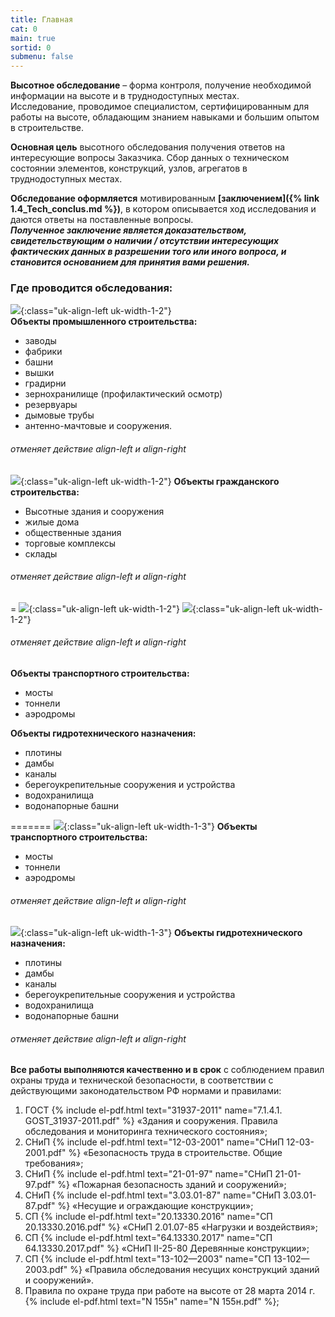 ```yaml
---
title: Главная
cat: 0
main: true
sortid: 0
submenu: false
---
```


**Высотное обследование** – форма контроля, получение необходимой информации на высоте и в труднодоступных местах.    
Исследование, проводимое специалистом, сертифицированным для работы на высоте, обладающим знанием навыками и большим опытом в строительстве.

**Основная цель** высотного обследования получения ответов на интересующие вопросы Заказчика. Сбор данных о техническом состоянии элементов, конструкций, узлов, агрегатов в труднодоступных местах.

**Обследование оформляется** мотивированным __[заключением]({% link 1.4_Tech_conclus.md %})__, в котором описывается ход исследования и даются ответы на поставленные вопросы.   
***Полученное заключение является доказательством, свидетельствующим о наличии / отсутствии интересующих фактических данных в разрешении того или иного вопроса, и становится основанием для принятия вами решения.***

### **Где проводится обследования:**

![](/img/0/0.1.1.1.jpg){:class="uk-align-left uk-width-1-2"}  
**Объекты промышленного строительства:**     
- заводы  
- фабрики  
- башни    
- вышки    
- градирни    
- зернохранилище (профилактический осмотр)  
- резервуары  
- дымовые трубы  
- антенно-мачтовые и сооружения.

###### отменяет действие align-left и align-right

![](/img/0/0.1.2.0.jpg){:class="uk-align-left uk-width-1-2"}
**Объекты гражданского строительства:**   
- Высотные здания и сооружения  
- жилые дома  
- общественные здания  
- торговые комплексы  
- склады
###### отменяет действие align-left и align-right

=
![](/img/0/0.1.3.jpg){:class="uk-align-left uk-width-1-2"}
![](/img/0/0.1.4.jpg){:class="uk-align-left uk-width-1-2"}

###### отменяет действие align-left и align-right
**Объекты транспортного строительства:**  
- мосты  
- тоннели  
- аэродромы


**Объекты гидротехнического назначения:**   
- плотины  
- дамбы  
- каналы  
- берегоукрепительные сооружения и устройства  
- водохранилища  
- водонапорные башни 

=======
![](/img/0/0.1.3.jpg){:class="uk-align-left uk-width-1-3"}
**Объекты транспортного строительства:**  
- мосты  
- тоннели  
- аэродромы

###### отменяет действие align-left и align-right

![](/img/0/0.1.4.jpg){:class="uk-align-left uk-width-1-3"}
**Объекты гидротехнического назначения:**   
- плотины  
- дамбы  
- каналы  
- берегоукрепительные сооружения и устройства  
- водохранилища  
- водонапорные башни   

###### отменяет действие align-left и align-right

**Все работы выполняются качественно и в срок** с соблюдением правил охраны труда и технической безопасности, в соответствии с действующими законодательством РФ нормами и правилами:

1. ГОСТ {% include el-pdf.html text="31937-2011" name="7.1.4.1. GOST_31937-2011.pdf" %} «Здания и сооружения. Правила обследования и мониторинга технического состояния»;
2. СНиП {% include el-pdf.html text="12-03-2001" name="СНиП 12-03-2001.pdf" %} «Безопасность труда в строительстве. Общие требования»;    
3. СНиП {% include el-pdf.html text="21-01-97" name="СНиП 21-01-97.pdf" %} «Пожарная безопасность зданий и сооружений»;    
4. СНиП {% include el-pdf.html text="3.03.01-87" name="СНиП 3.03.01-87.pdf" %} «Несущие и ограждающие конструкции»; 
5. СП {% include el-pdf.html text="20.13330.2016" name="СП 20.13330.2016.pdf" %} «СНиП 2.01.07-85 «Нагрузки и воздействия»;    
6. СП {% include el-pdf.html text="64.13330.2017" name="СП 64.13330.2017.pdf" %} «СНиП II-25-80 Деревянные конструкции»;    
7. СП {% include el-pdf.html text="13-102—2003" name="СП 13-102—2003.pdf" %} «Правила обследования несущих конструкций зданий и сооружений».    
8. Правила по охране труда при работе на высоте от 28 марта 2014 г. {% include el-pdf.html text="N 155н" name="N 155н.pdf" %};

